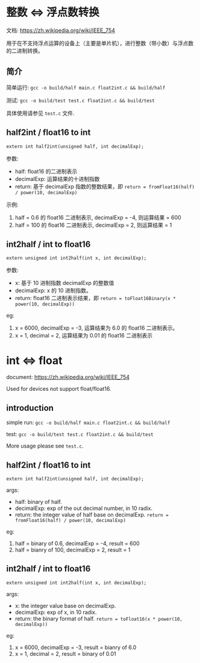 
# 整数 <=> 浮点数转换

文档: https://zh.wikipedia.org/wiki/IEEE_754

用于在不支持浮点运算的设备上（主要是单片机），进行整数（带小数）与浮点数的二进制转换。

## 简介

简单运行: `gcc -o build/half main.c float2int.c && build/half`

测试: `gcc -o build/test test.c float2int.c && build/test`

具体使用请参见 `test.c` 文件.

## half2int / float16 to int

`extern int half2int(unsigned half, int decimalExp);`

参数:

- half: float16 的二进制表示
- decimalExp: 运算结果的十进制指数
- return: 基于 decimalExp 指数的整数结果，即 `return = fromFloat16(half) / power(10, decimalExp)`

示例:

1. half = 0.6 的 float16 二进制表示, decimalExp = -4, 则运算结果 = 600
2. half = 100 的 float16 二进制表示, decimalExp = 2, 则运算结果 = 1

## int2half / int to float16

`extern unsigned int int2half(int x, int decimalExp);`

参数:

- x: 基于 10 进制指数 decimalExp 的整数值
- decimalExp: x 的 10 进制指数。
- return: float16 二进制表示结果，即 `return = toFloat16Binary(x * power(10, decimalExp))`

eg:

1. x = 6000, decimalExp = -3, 运算结果为 6.0 的 float16 二进制表示。
2. x = 1, decimal = 2, 运算结果为 0.01 的 float16 二进制表示




# int <=> float

document: https://zh.wikipedia.org/wiki/IEEE_754

Used for devices not support float/float16.

## introduction

simple run: `gcc -o build/half main.c float2int.c && build/half`

test: `gcc -o build/test test.c float2int.c && build/test`

More usage please see `test.c`.

## half2int / float16 to int

`extern int half2int(unsigned half, int decimalExp);`

args:

- half: binary of half.
- decimalExp: exp of the out decimal number, in 10 radix.
- return: the integer value of half base on decimalExp. `return = fromFloat16(half) / power(10, decimalExp)`

eg:

1. half = binary of 0.6, decimalExp = -4, result = 600
2. half = bianry of 100, decimalExp = 2, result = 1


## int2half / int to float16

`extern unsigned int int2half(int x, int decimalExp);`

args:

- x: the integer value base on decimalExp.
- decimalExp: exp of x, in 10 radix.
- return: the binary format of half. `return = toFloat16(x * power(10, decimalExp))`

eg:

1. x = 6000, decimalExp = -3, result = bianry of 6.0
2. x = 1, decimal = 2, result = binary of 0.01
